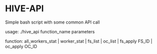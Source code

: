 # HIVE-API
Simple bash script with some common API call

usage: ./hive_api function_name parameters

function: all_workers_stat | worker_stat | fs_list | oc_list | fs_apply FS_ID | oc_apply OC_ID
